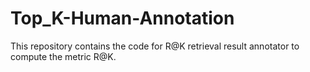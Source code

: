 # Top_K-Human-Annotation
This repository contains the code for R@K retrieval result annotator to compute the metric R@K.
